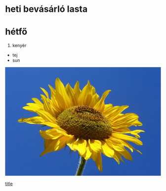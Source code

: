 # heti bevásárló lasta
# hétfő
1. kenyér
- tej
- sun

![alt text](sunflower.jpg)

[title](https://www.youtube.com)

